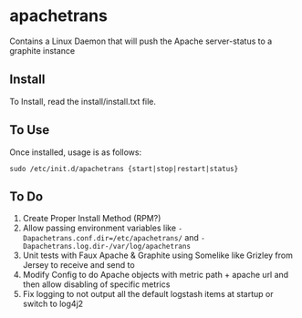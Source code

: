 apachetrans
===========

Contains a Linux Daemon that will push the Apache server-status to a graphite instance 

Install
-------------
To Install, read the install/install.txt file.

To Use
-------------
Once installed, usage is as follows:

    sudo /etc/init.d/apachetrans {start|stop|restart|status}


To Do
-------------
1. Create Proper Install Method (RPM?)
2. Allow passing environment variables like `-Dapachetrans.conf.dir=/etc/apachetrans/` and `-Dapachetrans.log.dir-/var/log/apachetrans`
3. Unit tests with Faux Apache & Graphite using Somelike like Grizley from Jersey to receive and send to
4. Modify Config to do Apache objects with metric path + apache url and then allow disabling of specific metrics
5. Fix logging to not output all the default logstash items at startup or switch to log4j2
